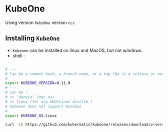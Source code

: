 # KubeOne

Using version `KubeOne` version `ccc`

## Installing `KubeOne`

* `Kubeone` can be installed on linux and MacOS, but not windows.
* shell :

```bash

# ---
# Can be a commit hash, a branch name, or a tag (be it a release or not).
#
export KUBEONE_VERSION=0.11.0
# ---
# can be :
# => 'darwin' (mac os)
# => linux (for any GNU/Linux distrib.)
# Kubeone does not support Windows
# 
export KUBEONE_OS=linux

curl -LO https://github.com/kubermatic/kubeone/releases/download/v<version>/kubeone_<version>_<operating_system>_amd64.zip
